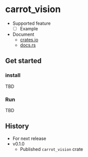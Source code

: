 # carrot_vision

- Supported feature
  - [ ] Example
- Document
  - [crates.io](https://crates.io/crates/carrot_vision)
  - [docs.rs](https://docs.rs/carrot_vision)

## Get started
### install

TBD

### Run

TBD

## History

- For next release
- v0.1.0
  - Published `carrot_vision` crate

